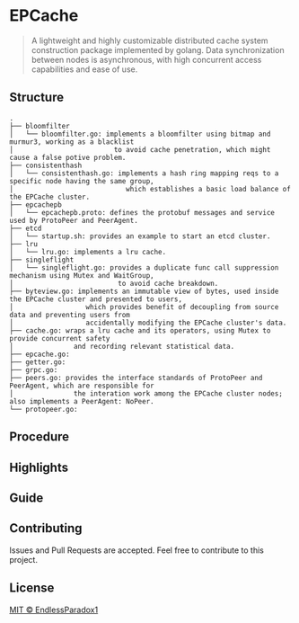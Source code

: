 # EPCache

> A lightweight and highly customizable distributed cache system construction package implemented by golang. 
> Data synchronization between nodes is asynchronous, with high concurrent access capabilities and ease of use.

## Structure
```
.
├── bloomfilter
│   └── bloomfilter.go: implements a bloomfilter using bitmap and murmur3, working as a blacklist 
│                         to avoid cache penetration, which might cause a false potive problem.
├── consistenthash
│   └── consistenthash.go: implements a hash ring mapping reqs to a specific node having the same group,
│                            which establishes a basic load balance of the EPCache cluster.
├── epcachepb
│   └── epcachepb.proto: defines the protobuf messages and service used by ProtoPeer and PeerAgent.
├── etcd
│   └── startup.sh: provides an example to start an etcd cluster.
├── lru
│   └── lru.go: implements a lru cache.
├── singleflight
│   └── singleflight.go: provides a duplicate func call suppression mechanism using Mutex and WaitGroup,
│                          to avoid cache breakdown.
├── byteview.go: implements an immutable view of bytes, used inside the EPCache cluster and presented to users,
│                  which provides benefit of decoupling from source data and preventing users from 
│                  accidentally modifying the EPCache cluster's data.
├── cache.go: wraps a lru cache and its operators, using Mutex to provide concurrent safety 
│               and recording relevant statistical data. 
├── epcache.go: 
├── getter.go: 
├── grpc.go: 
├── peers.go: provides the interface standards of ProtoPeer and PeerAgent, which are responsible for
│               the interation work among the EPCache cluster nodes; also implements a PeerAgent: NoPeer.
└── protopeer.go: 
```

## Procedure

## Highlights

## Guide

## Contributing

Issues and Pull Requests are accepted. Feel free to contribute to this project.

## License

[MIT © EndlessParadox1](./LICENSE)
